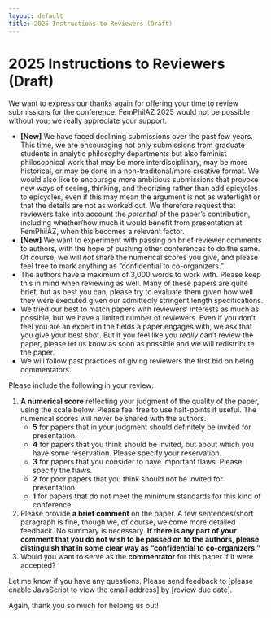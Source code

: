 ```yaml
---
layout: default
title: 2025 Instructions to Reviewers (Draft)
---
```


# 2025 Instructions to Reviewers (Draft)

We want to express our thanks again for offering your time to review submissions for the conference. FemPhilAZ 2025 would not be possible without you; we really appreciate your support.

- **[New]** We have faced declining submissions over the past few years. This time, we are encouraging not only submissions from graduate students in analytic philosophy departments but also feminist philosophical work that may be more interdisciplinary, may be more historical, or may be done in a non-traditonal/more creative format. We would also like to encourage more ambitious submissions that provoke new ways of seeing, thinking, and theorizing rather than add epicycles to epicycles, even if this may mean the argument is not as watertight or that the details are not as worked out. We therefore request that reviewers take into account the *potential* of the paper’s contribution, including whether/how much it would benefit from presentation at FemPhilAZ, when this becomes a relevant factor.
- **[New]** We want to experiment with passing on brief reviewer comments to authors, with the hope of pushing other conferences to do the same. Of course, we will *not* share the numerical scores you give, and please feel free to mark anything as “confidential to co-organizers.”
- The authors have a maximum of 3,000 words to work with. Please keep this in mind when reviewing as well. Many of these papers are quite brief, but as best you can, please try to evaluate them given how well they were executed given our admittedly stringent length specifications.
- We tried our best to match papers with reviewers’ interests as much as possible, but we have a limited number of reviewers. Even if you don’t feel you are an expert in the fields a paper engages with, we ask that you give your best shot. But if you feel like you *really* can’t review the paper, please let us know as soon as possible and we will redistribute the paper.
- We will follow past practices of giving reviewers the first bid on being commentators.

Please include the following in your review:

1. **A numerical score** reflecting your judgment of the quality of the paper, using the scale below. Please feel free to use half-points if useful. The numerical scores will never be shared with the authors.
   - **5** for papers that in your judgment should definitely be invited for presentation.
   - **4** for papers that you think should be invited, but about which you have some reservation. Please specify your reservation.
   - **3** for papers that you consider to have important flaws. Please specify the flaws.
   - **2** for poor papers that you think should not be invited for presentation.
   - **1** for papers that do not meet the minimum standards for this kind of conference.
2. Please provide **a brief comment** on the paper. A few sentences/short paragraph is fine, though we, of course, welcome more detailed feedback. No summary is necessary. **If there is any part of your comment that you do not wish to be passed on to the authors, please distinguish that in some clear way as “confidential to co-organizers.”**
3. Would you want to serve as the **commentator** for this paper if it were accepted?

<script language="JavaScript" type="text/javascript">
  var fem = "femphilaz";
  var arr = "@";
  var phil = "gmail";
  var dot = ".";
  var arizona = "com";
  var s = " ";
  document.write("<p>Let me know if you have any questions. Please send feedback to" + s + "<a href='" + "mail" + "to:" + fem + arr + phil + dot + arizona + "'>" + fem + arr + phil + dot + arizona + "</a> by [review due date].</p>");
</script>
<noscript><p>Let me know if you have any questions. Please send feedback to [please enable JavaScript to view the email address] by [review due date].</p></noscript>

Again, thank you so much for helping us out!